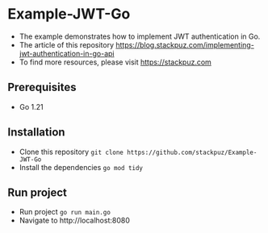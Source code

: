 # Example-JWT-Go
- The example demonstrates how to implement JWT authentication in Go.
- The article of this repository https://blog.stackpuz.com/implementing-jwt-authentication-in-go-api
- To find more resources, please visit https://stackpuz.com

## Prerequisites
- Go 1.21

## Installation
- Clone this repository `git clone https://github.com/stackpuz/Example-JWT-Go`
- Install the dependencies `go mod tidy`

## Run project

- Run project `go run main.go`
- Navigate to http://localhost:8080